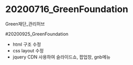 # 20200716_GreenFoundation
Green재단_관리허브
<br>

#20200925_GreenFoundation
<br>
<ul>
  <li>
    html 구조 수정
  </li>
  <li>
    css layout 수정
  </li>
  <li>
    jquery CDN 사용하여 슬라이드쇼, 팝업창, gnb메뉴 
  </li>
</ul>

